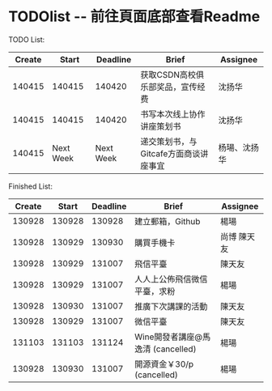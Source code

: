 # TODOlist -- 前往頁面底部查看Readme

TODO List:

|**Create**	|**Start**	|**Deadline** |         **Brief**          |**Assignee**   |
|-----------|-----------|-------------|----------------------------|---------------|
| 140415    | 140415    |   140420    | 获取CSDN高校俱乐部奖品，宣传经费 | 沈扬华|
| 140415    | 140415    |   140420    | 书写本次线上协作讲座策划书       | 沈扬华   |
| 140415    | Next Week    |   Next Week    | 递交策划书，与Gitcafe方面商谈讲座事宜 | 杨瑒、沈扬华 |



Finished List:

|**Create**	|**Start**	|**Deadline**	|**Brief**							|**Assignee**	|
|-----------|-----------|---------------|-----------------------------------|---------------|
|130928		|130928		|130928			|建立郵箱，Github					|楊瑒			|
|130928		|130929		|130930			|購買手機卡							|尚博 陳天友	|
|130928		|130929		|131007			|飛信平臺							|陳天友		    |
|130928		|130929		|131007			|人人上公佈飛信微信平臺，求粉		|楊瑒			|
|130928		|130930		|131007			|推廣下次講課的活動					|陳天友			|
|130928		|130929		|131007			|微信平臺					 		|陳天友			|
|131103     |131103     |131124         |Wine開發者講座@馬逸清 (cancelled)  |楊瑒           |
|130928		|130930		|131007			|開源資金￥30/p	(cancelled)			|楊瑒			|

